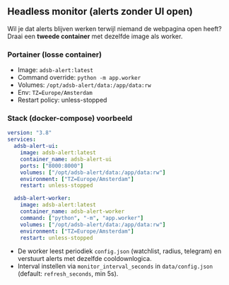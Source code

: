 ## Headless monitor (alerts zonder UI open)
Wil je dat alerts blijven werken terwijl niemand de webpagina open heeft? Draai een **tweede container** met dezelfde image als worker.

### Portainer (losse container)
- Image: `adsb-alert:latest`
- Command override: `python -m app.worker`
- Volumes: `/opt/adsb-alert/data:/app/data:rw`
- Env: `TZ=Europe/Amsterdam`
- Restart policy: unless-stopped

### Stack (docker-compose) voorbeeld
```yaml
version: "3.8"
services:
  adsb-alert-ui:
    image: adsb-alert:latest
    container_name: adsb-alert-ui
    ports: ["8000:8000"]
    volumes: ["/opt/adsb-alert/data:/app/data:rw"]
    environment: ["TZ=Europe/Amsterdam"]
    restart: unless-stopped

  adsb-alert-worker:
    image: adsb-alert:latest
    container_name: adsb-alert-worker
    command: ["python", "-m", "app.worker"]
    volumes: ["/opt/adsb-alert/data:/app/data:rw"]
    environment: ["TZ=Europe/Amsterdam"]
    restart: unless-stopped
```

- De worker leest periodiek `config.json` (watchlist, radius, telegram) en verstuurt alerts met dezelfde cooldownlogica.
- Interval instellen via `monitor_interval_seconds` in `data/config.json` (default: `refresh_seconds`, min 5s).
